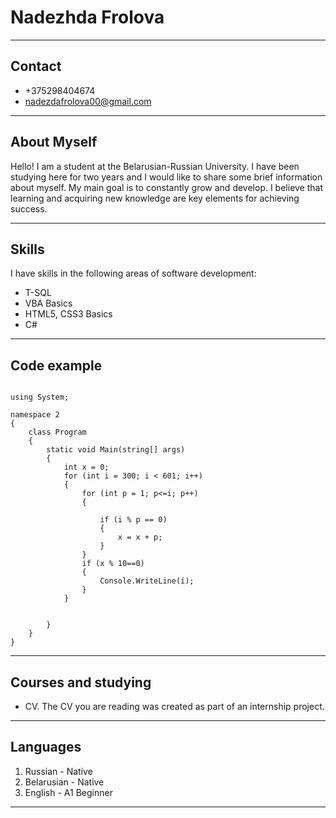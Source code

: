# Nadezhda Frolova

***

## Contact

* +375298404674
* nadezdafrolova00@gmail.com

***

## About Myself

Hello! I am a student at the Belarusian-Russian University. I have been studying here for two years and I would like to share some brief information about myself. My main goal is to constantly grow and develop. I believe that learning and acquiring new knowledge are key elements for achieving success.

***

## Skills

I have skills in the following areas of software development:
* T-SQL
* VBA Basics
* HTML5, CSS3 Basics
* C#

***

## Code example

```

using System;

namespace 2
{
    class Program
    {
        static void Main(string[] args)
        {
            int x = 0;
            for (int i = 300; i < 601; i++) 
            {
                for (int p = 1; p<=i; p++)
                {

                    if (i % p == 0)
                    {
                        x = x + p;
                    }
                }
                if (x % 10==0)
                {
                    Console.WriteLine(i);
                }
            }
                

        }
    }
}

```

***

## Courses and studying

* CV. The CV you are reading was created as part of an internship project.

***

## Languages 

1. Russian - Native
2. Belarusian - Native
3. English - А1 Beginner

***
